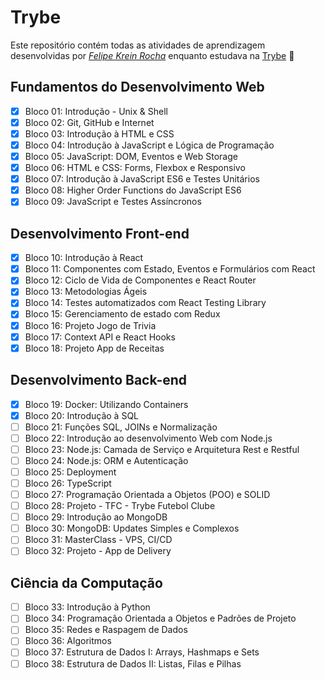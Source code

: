 # Trybe

Este repositório contém todas as atividades de aprendizagem desenvolvidas por _[Felipe Krein Rocha](https://www.linkedin.com/in/felipe-krein-rocha/)_ enquanto estudava na [Trybe](https://www.betrybe.com/) :rocket:

## Fundamentos do Desenvolvimento Web

- [x] Bloco 01: Introdução - Unix & Shell
- [x] Bloco 02: Git, GitHub e Internet
- [x] Bloco 03: Introdução à HTML e CSS
- [x] Bloco 04: Introdução à JavaScript e Lógica de Programação
- [x] Bloco 05: JavaScript: DOM, Eventos e Web Storage
- [x] Bloco 06: HTML e CSS: Forms, Flexbox e Responsivo
- [x] Bloco 07: Introdução à JavaScript ES6 e Testes Unitários
- [x] Bloco 08: Higher Order Functions do JavaScript ES6
- [x] Bloco 09: JavaScript e Testes Assíncronos

## Desenvolvimento Front-end

- [x] Bloco 10: Introdução à React
- [x] Bloco 11: Componentes com Estado, Eventos e Formulários com React
- [x] Bloco 12: Ciclo de Vida de Componentes e React Router
- [x] Bloco 13: Metodologias Ágeis
- [x] Bloco 14: Testes automatizados com React Testing Library
- [x] Bloco 15: Gerenciamento de estado com Redux
- [x] Bloco 16: Projeto Jogo de Trivia
- [x] Bloco 17: Context API e React Hooks
- [x] Bloco 18: Projeto App de Receitas

## Desenvolvimento Back-end

- [x] Bloco 19: Docker: Utilizando Containers
- [x] Bloco 20: Introdução à SQL
- [ ] Bloco 21: Funções SQL, JOINs e Normalização
- [ ] Bloco 22: Introdução ao desenvolvimento Web com Node.js
- [ ] Bloco 23: Node.js: Camada de Serviço e Arquitetura Rest e Restful
- [ ] Bloco 24: Node.js: ORM e Autenticação
- [ ] Bloco 25: Deployment
- [ ] Bloco 26: TypeScript
- [ ] Bloco 27: Programação Orientada a Objetos (POO) e SOLID
- [ ] Bloco 28: Projeto - TFC - Trybe Futebol Clube
- [ ] Bloco 29: Introdução ao MongoDB
- [ ] Bloco 30: MongoDB: Updates Simples e Complexos
- [ ] Bloco 31: MasterClass - VPS, CI/CD
- [ ] Bloco 32: Projeto - App de Delivery

## Ciência da Computação

- [ ] Bloco 33: Introdução à Python
- [ ] Bloco 34: Programação Orientada a Objetos e Padrões de Projeto
- [ ] Bloco 35: Redes e Raspagem de Dados
- [ ] Bloco 36: Algoritmos
- [ ] Bloco 37: Estrutura de Dados I: Arrays, Hashmaps e Sets
- [ ] Bloco 38: Estrutura de Dados II: Listas, Filas e Pilhas
